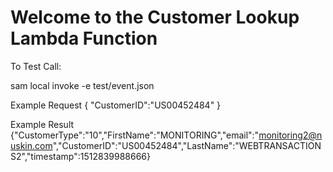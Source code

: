 Welcome to the Customer Lookup Lambda Function
==============================================

To Test Call:

sam local invoke -e test/event.json 

Example Request
{
  "CustomerID":"US00452484"
}

Example Result
{"CustomerType":"10","FirstName":"MONITORING","email":"monitoring2@nuskin.com","CustomerID":"US00452484","LastName":"WEBTRANSACTIONS2","timestamp":1512839988666}



